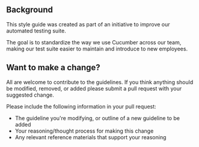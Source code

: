## Background
This style guide was created as part of an initiative to improve our automated testing suite.

The goal is to standardize the way we use Cucumber across our team, making our test suite easier to maintain and introduce to new employees.

## Want to make a change?
All are welcome to contribute to the guidelines. If you think anything should be modified, removed, or added please submit a pull request with your suggested change.

Please include the following information in your pull request:

* The guideline you're modifying, or outline of a new guideline to be added
* Your reasoning/thought process for making this change
* Any relevant reference materials that support your reasoning